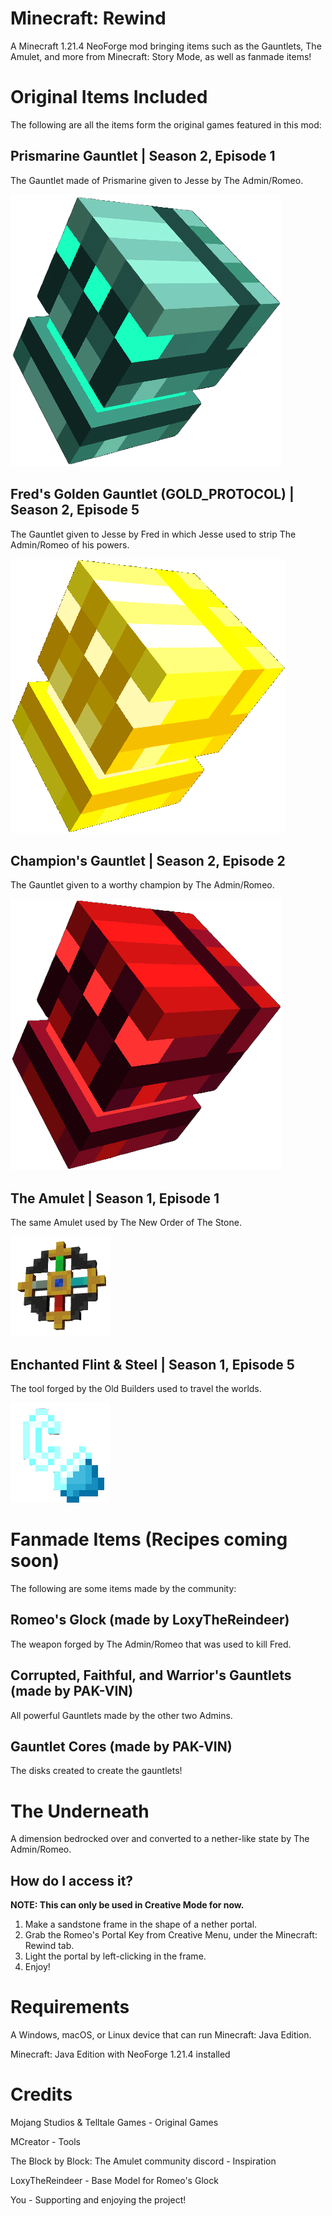 # Minecraft: Rewind
A Minecraft 1.21.4 NeoForge mod bringing items such as the Gauntlets, The Amulet, and more from Minecraft: Story Mode, as well as fanmade items!

# Original Items Included
The following are all the items form the original games featured in this mod:
## Prismarine Gauntlet | Season 2, Episode 1
The Gauntlet made of Prismarine given to Jesse by The Admin/Romeo.

![](/T_PrismarineGauntlet_Icon-2.png)

## Fred's Golden Gauntlet (GOLD_PROTOCOL) | Season 2, Episode 5
The Gauntlet given to Jesse by Fred in which Jesse used to strip The Admin/Romeo of his powers.

![](/T_GoldProtocol_Icon.png)
## Champion's Gauntlet | Season 2, Episode 2
The Gauntlet given to a worthy champion by The Admin/Romeo.

![](/T_ChampionGauntlet_Icon-2.png)
## The Amulet | Season 1, Episode 1
The same Amulet used by The New Order of The Stone.

![](/160px-Amulet-2.png)
## Enchanted Flint & Steel | Season 1, Episode 5
The tool forged by the Old Builders used to travel the worlds.

![](/Enchanted_Flint_and_Steel-2.png)

# Fanmade Items (Recipes coming soon)
The following are some items made by the community:

## Romeo's Glock (made by LoxyTheReindeer)
The weapon forged by The Admin/Romeo that was used to kill Fred. 

## Corrupted, Faithful, and Warrior's Gauntlets (made by PAK-VIN)
All powerful Gauntlets made by the other two Admins.

## Gauntlet Cores (made by PAK-VIN)
The disks created to create the gauntlets!

# The Underneath
A dimension bedrocked over and converted to a nether-like state by The Admin/Romeo.

## How do I access it?

**NOTE: This can only be used in Creative Mode for now.**

1. Make a sandstone frame in the shape of a nether portal.
2. Grab the Romeo's Portal Key from Creative Menu, under the Minecraft: Rewind tab.
3. Light the portal by left-clicking in the frame.
4. Enjoy!

# Requirements

A Windows, macOS, or Linux device that can run Minecraft: Java Edition.

Minecraft: Java Edition with NeoForge 1.21.4 installed

# Credits

Mojang Studios & Telltale Games - Original Games

MCreator - Tools

The Block by Block: The Amulet community discord - Inspiration

LoxyTheReindeer - Base Model for Romeo's Glock

You - Supporting and enjoying the project!



